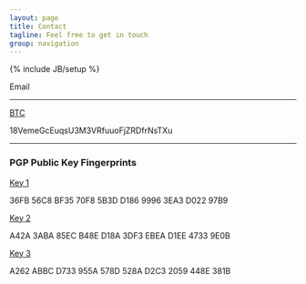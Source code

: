 ```yaml
---
layout: page
title: Contact
tagline: Feel free to get in touch
group: navigation
---
```

{% include JB/setup %}

<div class="well">
<span>
<p>
	<a id="email_contact">Email</a>
</p>
<hr/>
<p>
	<a href="https://bitcoin.org/en">BTC</a>
	<p>18VemeGcEuqsU3M3VRfuuoFjZRDfrNsTXu</p>
</p>
<hr/>
<p>
	<h3>PGP Public Key Fingerprints</h3>
	<a href="http://pgp.mit.edu:11371/pks/lookup?op=get&amp;search=0x99963EA3D02297B9">Key 1</a>
	<p>36FB 56C8 BF35 70F8 5B3D  D186 9996 3EA3 D022 97B9</p>
	<a href="http://pgp.mit.edu:11371/pks/lookup?op=get&amp;search=0xEBEAD1EE47339E0B">Key 2</a>
	<p>A42A 3ABA 85EC B48E D18A  3DF3 EBEA D1EE 4733 9E0B</p>
	<a href="http://pgp.mit.edu:11371/pks/lookup?op=get&amp;search=0xD2C32059448E381B">Key 3</a>
	<p>A262 ABBC D733 955A 578D  528A D2C3 2059 448E 381B</p>
</p>

</span>
</div>
